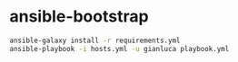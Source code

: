 # ansible-bootstrap

```bash
ansible-galaxy install -r requirements.yml
ansible-playbook -i hosts.yml -u gianluca playbook.yml
```